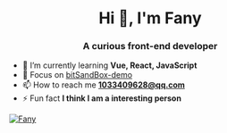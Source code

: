 

<h1 align="center">Hi 👋, I'm Fany</h1>
<h3 align="center">A curious front-end developer</h3>

- 🌱 I’m currently learning **Vue, React, JavaScript**
- 📝 Focus on [bitSandBox-demo](https://f-one-1.github.io/bitSandBox/)
- 📫 How to reach me **1033409628@qq.com**
- ⚡ Fun fact **I think I am a interesting person**



[![Fany](https://github-readme-stats.vercel.app/api/top-langs/?username=F-one-1&layout=compact&hide=scss,css,html,markdown)](https://github.com/anuraghazra/github-readme-stats)
